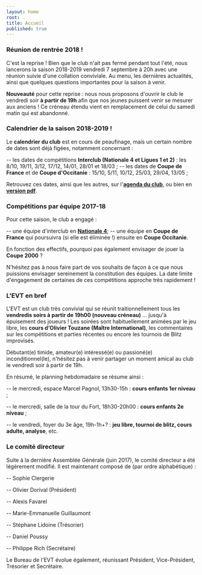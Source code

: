 ```yaml
---
layout: home
root: .
title: Accueil
published: true
---
```


### Réunion de rentrée 2018 ! ###

C'est la reprise ! Bien que le club n'ait pas fermé pendant tout l'été, nous lancerons la saison 2018-2019 vendredi 7 septembre à 20h avec une réunion suivie d'une collation conviviale. Au menu, les dernières actualités, ainsi que quelques questions importantes pour la saison à venir.

**Nouveauté** pour cette reprise : nous nous proposons d'ouvrir le club le vendredi soir **à partir de 19h** afin que nos jeunes puissent venir se mesurer aux anciens ! Ce créneau étendu vient en remplacement de celui du samedi matin qui est abandonné.

### Calendrier de la saison 2018-2019 ! ###

Le **calendrier du club** est en cours de peaufinage, mais un certain nombre de dates sont déjà figées, notamment concernant : 

-- les dates de compétitions **Interclub (Nationale 4 et Ligues 1 et 2)** : les 8/10, 19/11, 3/12, 17/12, 14/01, 28/01 et 18/03 ;
-- les dates de **Coupe de France** et de **Coupe d'Occitanie** : 15/10, 5/11, 10/12, 25/03, 29/04, 13/05 ;

Retrouvez ces dates, ainsi que les autres, sur l'[**agenda du club**](http://echiquier-villeneuve-tolosane.github.io/calendar.html "calendrier EVT"), ou bien en [**version pdf**](http://echiquier-villeneuve-tolosane.github.io/documents/calendrier-EVT-2018-2019.pdf "calendrier pdf").


### Compétitions par équipe 2017-18 ###

Pour cette saison, le club a engagé :

-- une équipe d'interclub en **[Nationale 4](http://www.echecs.asso.fr/Equipes.aspx?Groupe=85 "Nationale 4 / Groupe Occitanie Sud-Ouest")**;
-- une équipe en **Coupe de France** qui poursuivra (si elle est éliminée !) ensuite en **Coupe Occitanie**.

En fonction des effectifs, pourquoi pas également envisager de jouer la **Coupe 2000** ?

N'hésitez pas à nous faire part de vos souhaits de façon à ce que nous puissions envisager sereinement la constitution des équipes. La date limite d'engagement de certaines de ces compétitions approche très rapidement !

### L'EVT en bref ###

L'EVT est un club très convivial qui se réunit traitionnellement tous les **vendredis soirs à partir de 19h00 (nouveau créneau)** ... jusqu'à épuisement des joueurs ! Les soirées sont habituellement animées par le jeu libre, les **cours d'Olivier Touzane (Maître International)**, les commentaires sur les compétitions et parties récentes ou encore les tournois de Blitz improvisés.

Débutant(e) timide, amateur(e) intéressé(e) ou passioné(e) inconditionnel(le), n'hésitez pas à venir partager un moment amical au club le vendredi soir à partir de 19h.

En résumé, le planning hebdomadaire se résume ainsi :

-- le mercredi, espace Marcel Pagnol, 13h30-15h : **cours enfants 1er niveau** ;

-- le mercredi, salle de la tour du Fort, 18h30-20h00 : **cours enfants 2e niveau** ;

-- le vendredi, foyer du 3e âge, 19h-1h+? : **jeu libre, tournoi de blitz, cours adulte, analyse**, etc.


### Le comité directeur ###

Suite à la dernière Assemblée Générale (juin 2017), le comité directeur a été légèrement modifié. Il est maintenant composé de (par ordre alphabétique) :

-- Sophie Clergerie

-- Olivier Dorival (Président)

-- Alexis Favarel

-- Marie-Emmanuelle Guillaumont

-- Stéphane Lidoine (Trésorier)

-- Daniel Poussy

-- Philippe Rich (Secrétaire)

Le Bureau de l'EVT évolue également, réunissant Président, Vice-Président, Trésorier et Secrétaire.
